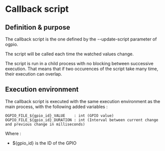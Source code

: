 Callback script
===============

Definition & purpose
--------------------

The callback script is the one defined by the --update-script parameter
of ogpio.

The script will be called each time the watched values change.

The script is run in a child process with no blocking between
successive execution. That means that if two occurences of the
script take many time, their execution can overlap.

Execution environment
---------------------

The callback script is executed with the same execution environment
as the main process, with the following added variables :

~~~
OGPIO_FILE_${gpio_id}_VALUE    : int (GPIO value)
OGPIO_FILE_${gpio_id}_DURATION : int (Interval between current change and previous change in milliseconds)
~~~

Where :

 - ${gpio_id} is the ID of the GPIO

